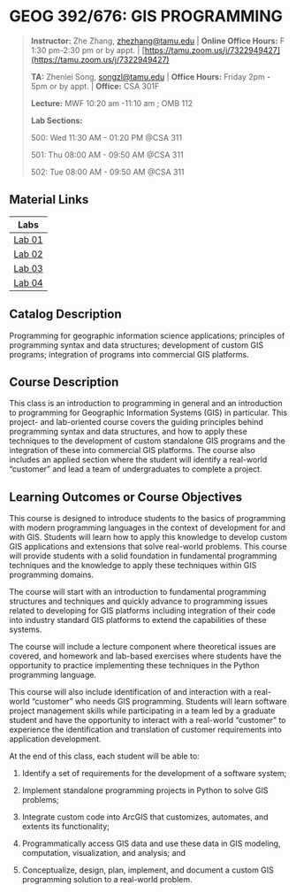 # GEOG 392/676: GIS PROGRAMMING
>
>**Instructor:** Zhe Zhang, [zhezhang@tamu.edu](mailto:zhezhang@tamu.edu) | **Online Office Hours:** F 1:30 pm-2:30 pm  or by appt. |  [https://tamu.zoom.us/j/7322949427](https://tamu.zoom.us/j/7322949427)
>
>**TA:** Zhenlei Song, [songzl@tamu.edu](mailto:songzl@tamu.edu) | **Office Hours:** Friday 2pm - 5pm or by appt. | **Office:** CSA 301F
>
>**Lecture:** MWF 10:20 am -11:10 am ; OMB 112
>
>**Lab Sections:**
>
> 500: Wed 11:30 AM - 01:20 PM @CSA 311
>
> 501: Thu 08:00 AM - 09:50 AM @CSA 311
>
> 502: Tue 08:00 AM - 09:50 AM @CSA 311
>

## Material Links

|Labs|
|:--:|
|[Lab 01](Labs/Lab01/Lab01.md)|
|[Lab 02](Labs/Lab02/Lab02.md)|
|[Lab 03](Labs/Lab03/Lab03.md)|
|[Lab 04](Labs/Lab04/Lab04.md)|

## Catalog Description

Programming for geographic information science applications; principles of programming syntax and data structures; development of custom GIS programs; integration of programs into commercial GIS platforms.

## Course Description

This class is an introduction to programming in general and an introduction to programming for Geographic Information Systems (GIS) in particular. This project- and lab-oriented course covers the guiding principles behind programming syntax and data structures, and how to apply these techniques to the development of custom standalone GIS programs and the integration of these into commercial GIS platforms. The course also includes an applied section where the student will identify a real-world “customer” and lead a team of undergraduates to complete a project.

## Learning Outcomes or Course Objectives

This course is designed to introduce students to the basics of programming with modern programming languages in the context of development for and with GIS. Students will learn how to apply this knowledge to develop custom GIS applications and extensions that solve real-world problems. This course will provide students with a solid foundation in fundamental programming techniques and the knowledge to apply these techniques within GIS programming domains.

The course will start with an introduction to fundamental programming structures and techniques and quickly advance to programming issues related to developing for GIS platforms including integration of their code into industry standard GIS platforms to extend the capabilities of these systems.

The course will include a lecture component where theoretical issues are covered, and homework and lab-based exercises where students have the opportunity to practice implementing these techniques in the Python programming language.

This course will also include identification of and interaction with a real-world “customer” who needs GIS programming. Students will learn software project management skills while participating in a team led by a graduate student and have the opportunity to interact with a real-world “customer” to experience the identification and translation of customer requirements into application development.  

At the end of this class, each student will be able to:

1. Identify a set of requirements for the development of a software system;

2. Implement standalone programming projects in Python to solve GIS problems;

3. Integrate custom code into ArcGIS that customizes, automates, and extents its functionality;
4. Programmatically access GIS data and use these data in GIS modeling, computation, visualization, and analysis; and
5. Conceptualize, design, plan, implement, and document a custom GIS programming solution to a real-world problem.
